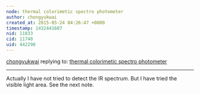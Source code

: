 ```yaml
---
node: thermal colorimetic spectro photometer
author: chongyukwai
created_at: 2015-05-24 04:26:47 +0000
timestamp: 1432441607
nid: 11833
cid: 11740
uid: 442298
---
```




[chongyukwai](../profile/chongyukwai) replying to: [thermal colorimetic spectro photometer](../notes/chongyukwai/05-23-2015/heat-con-spectro-photometer)

----
Actually I have not tried to detect the IR spectrum. But I have tried the visible light area. See the next note.